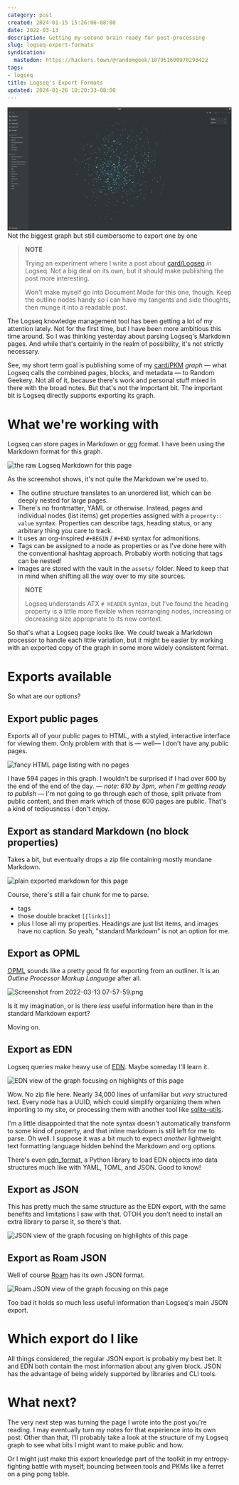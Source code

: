 ```yaml
---
category: post
created: 2024-01-15 15:26:06-08:00
date: 2022-03-13
description: Getting my second brain ready for post-processing
slug: logseq-export-formats
syndication:
  mastodon: https://hackers.town/@randomgeek/107951600970293422
tags:
- logseq
title: Logseq's Export Formats
updated: 2024-01-26 10:20:33-08:00
---
```


![attachments/img/2022/cover-2022-03-13.png](../../../attachments/img/2022/cover-2022-03-13.png)
Not the biggest graph but still cumbersome to export one by one

 > 
 > **NOTE**
>
 > Trying an experiment where I write a post about [card/Logseq](../../../card/Logseq.md) *in* Logseq. Not a big
 > deal on its own, but it should make publishing the post more interesting.
 > 
 > Won't make myself go into Document Mode for this one, though. Keep the outline nodes handy so I can have my tangents and side thoughts, then munge it into a readable post.

The Logseq knowledge management tool has been getting a lot of my attention lately. Not for the first time, but I have been more ambitious this time around. So I was thinking yesterday about parsing Logseq's Markdown pages. And while that's certainly in the realm of possibility, it's not strictly necessary.

See, my short term goal is publishing some of my [card/PKM](../../../card/PKM.md) *graph* — what Logseq calls the combined pages, blocks, and metadata — to Random Geekery. Not all of it, because there's work and personal stuff mixed in there with the broad notes. But that's not the important bit. The important bit is Logseq directly supports exporting its graph.

# What we're working with

Logseq can store pages in Markdown or [org](https://orgmode.org/) format. I have been using the Markdown format for this graph.

![the raw Logseq Markdown for this page](attachments/img/2022/Screenshot_from_2022-03-13_07-06-34_1647180542104_0.png "the raw Logseq Markdown for this page")

As the screenshot shows, it's not quite the Markdown we're used to.

* The outline structure translates to an unordered list, which can be deeply nested for large pages.
* There's no frontmatter, YAML or otherwise. Instead, pages and individual nodes (list items) get properties assigned with a `property:: value` syntax. Properties can describe tags, heading status, or any arbitrary thing you care to track.
* It uses an org-inspired `#+BEGIN` / `#+END` syntax for admonitions.
* Tags can be assigned to a node as properties or as I've done here with the conventional hashtag approach. Probably worth noticing that tags can be nested!
* Images are stored with the vault in the `assets/` folder. Need to keep that in mind when shifting all the way over to my site sources.

 > 
 > **NOTE**
>
 > Logseq understands ATX `# HEADER` syntax, but I've found the heading property is a little more flexible when rearranging nodes, increasing or decreasing size appropriate to its new context.

So that's what a Logseq page looks like. We *could* tweak a Markdown processor to handle each little variation, but it might be easier by working with an exported copy of the graph in some more widely consistent format.

# Exports available

So what are our options?

## Export public pages

Exports all of your public pages to HTML, with a styled, interactive interface for viewing them. Only problem with that is — well— I don't have any public pages.

![fancy HTML page listing with no pages](attachments/img/2022/image_1647178655890_0.png)

I have 594 pages in this graph. I wouldn't be surprised if I had over 600 by the end of the end of the day. — *note: 610 by 3pm, when I'm getting ready to publish* — I'm not going to go through each of those, split private from public content, and then mark which of those 600 pages are public. That's a kind of tediousness I don't enjoy.

## Export as standard Markdown (no block properties)

Takes a bit, but eventually drops a zip file containing mostly mundane Markdown.

![plain exported markdown for this page](attachments/img/2022/Screenshot_from_2022-03-13_07-03-45_1647180250247_0.png)

Course, there's still a fair chunk for me to parse.

* tags
* those double bracket `[[links]]`
* plus I lose all my properties. Headings are just list items, and images have no caption. So yeah, "standard Markdown" is not an option for me.

## Export as OPML

[OPML](https://indieweb.org/OPML) sounds like a pretty good fit for exporting from an outliner. It is an *Outline Processor Markup Language* after all.

![Screenshot from 2022-03-13 07-57-59.png](attachments/img/2022/Screenshot_from_2022-03-13_07-57-59_1647183496460_0.png "OPML export for this page")

Is it my imagination, or is there *less* useful information here than in the standard Markdown export?

Moving on.

## Export as EDN

Logseq queries make heavy use of [EDN](https://github.com/edn-format/edn). Maybe someday I'll learn it.

![EDN view of the graph focusing on highlights of this page](attachments/img/2022/Screenshot_from_2022-03-13_08-15-24_1647184542358_0.png)

Wow. No zip file here. Nearly 34,000 lines of unfamiliar but *very* structured text. Every node has a UUID, which could simplify organizing them when importing to my site, or processing them with another tool like [sqlite-utils](https://sqlite-utils.datasette.io/en/stable/).

I'm a little disappointed that the note syntax doesn't automatically transform to some kind of property, and that inline markdown is still left for me to parse. Oh well. I suppose it was a bit much to expect *another* lightweight text formatting language hidden behind the Markdown and org options.

There's even [edn_format](https://github.com/swaroopch/edn_format), a Python library to load EDN objects into data structures much like with YAML, TOML, and JSON. Good to know!

## Export as JSON

This has pretty much the same structure as the EDN export, with the same benefits and limitations I saw with that. OTOH you don't need to install an extra library to parse it, so there's that.

![JSON view of the graph focusing on highlights of this page](attachments/img/2022/Screenshot_from_2022-03-13_08-47-22_1647186468168_0.png)

## Export as Roam JSON

Well of course [Roam](https://roamresearch.com/) has its own JSON format.

![Roam JSON view of the graph focusing on this page](attachments/img/2022/Screenshot_from_2022-03-13_08-47-22_1647186731737_0.png)

Too bad it holds so much less useful information than Logseq's main JSON export.

# Which export do I like

All things considered, the regular JSON export is probably my best bet. It and EDN both contain the most information about any given block. JSON has the advantage of being widely supported by libraries and CLI tools.

# What next?

The very next step was turning the page I wrote into the post you're reading. I may eventually turn my notes for that experience into its own post. Other than that, I'll probably take a look at the structure of my Logseq graph to see what bits I might want to make public and how.

Or I might just make this export knowledge part of the toolkit in my entropy-fighting battle with myself, bouncing between tools and PKMs like a ferret on a ping pong table.